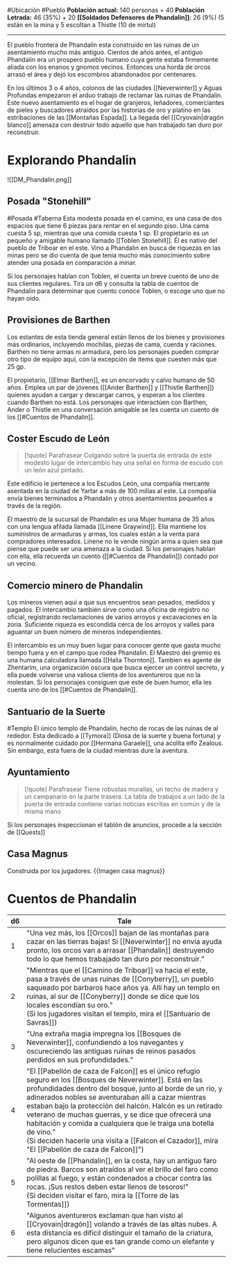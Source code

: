 #Ubicación #Pueblo
**Población actual:** 140 personas + 40
**Población Letrada:** 46 (35%) + 20 
**[[Soldados Defensores de Phandalin]]:** 26 (9%) (5 están en la mina y 5 escoltan a Thistle (10 de mirtul)
***
El pueblo frontera de Phandalin esta construido en las ruinas de un asentamiento mucho más antiguo. Cientos de años antes, el antiguo Phandalin era un prospero pueblo humano cuya gente estaba firmemente aliada con los enanos y gnomos vecinos. Entonces una horda de orcos arrasó el área y dejó los escombros abandonados por centenares.

En los últimos 3 o 4 años, colonos de las ciudades [[Neverwinter]] y Aguas Profundas empezaron el arduo trabajo de reclamar las ruinas de Phandalin. Este nuevo asentamiento es el hogar de granjeros, leñadores, comerciantes de pieles y buscadores atraídos por las historias de oro y platino en las estribaciones de las [[Montañas Espada]].
La llegada del [[Cryovain|dragón blanco]] amenaza con destruir todo aquello que han trabajado tan duro por reconstruir.
# Explorando Phandalin
![[DM_Phandalin.png]]
## Posada "Stonehill"
#Posada #Taberna 
Esta modesta posada en el camino, es una casa de dos espacios que tiene 6 piezas para rentar en el segundo piso. Una cama cuesta 5 sp, mientras que una comida cuesta 1 sp. El propietario es un pequeño y amigable humano llamado [[Toblen Stonehill]]. Él es nativo del pueblo de Triboar en el este. Vino a Phandalin en busca de riquezas en las minas pero se dio cuenta de que tenia mucho más conocimiento sobre atender una posada en comparación a minar. 

Si los personajes hablan con Toblen, el cuenta un breve cuento de uno de sus clientes regulares. Tira un d6 y consulta la tabla de cuentos de Phandalin para determinar que cuento conoce Toblen, o escoge uno que no hayan oído. 
## Provisiones de Barthen
Los estantes de esta tienda general están llenos de los bienes y provisiones más ordinarios, incluyendo mochilas, piezas de cama, cuerda y raciones. Barthen no tiene armas ni armadura, pero los personajes pueden comprar otro tipo de equipo aquí, con la excepción de items que cuesten más que 25 gp. 

El propietario, [[Elmar Barthen]], es un encorvado y calvo humano de 50 años. Emplea un par de jóvenes ([[Ander Barthen]] y [[Thistle Barthen]]) quienes ayudan a cargar y descargar carros, y esperan a los clientes cuando Barthen no está. Los personajes que interactúen con Barthen, Ander o Thistle en una conversación amigable se les cuenta un cuento de los [[#Cuentos de Phandalin]].
## Coster Escudo de León
>[!quote] Parafrasear
>Colgando sobre la puerta de entrada de este modesto lugar de intercambio hay una señal en forma de escudo con un león azul pintado.

Este edificio le pertenece a los Escudos León, una compañía mercante asentada en la ciudad de Yartar a más de 100 millas al este. La compañía envía bienes terminados a Phandalin y otros asentamientos pequeños a través de la región.

El maestro de la sucursal de Phandalin es una Mujer humana de 35 años con una lengua afilada llamada [[Linene Graywind]]. Ella mantiene los suministros de armaduras y armas, los cuales están a la venta para compradores interesados. Linene no le vende ningún arma a quien sea que piense que puede ser una amenaza a la ciudad. Si los personajes hablan con ella, ella recuerda un cuento ([[#Cuentos de Phandalin]]) contado por un vecino.
## Comercio minero de Phandalin
Los mineros vienen aquí a que sus encuentros sean pesados, medidos y pagados. El intercambio también sirve como una oficina de registro no oficial, registrando reclamaciones de varios arroyos y excavaciones en la zona. Suficiente riqueza es escondida cerca de los arroyos y valles para aguantar un buen número de mineros independientes.

El intercambio es un muy buen lugar para conocer gente que gasta mucho tiempo fuera y en el campo que rodea Phandalin. El Maestro del gremio es una humana calculadora llamada [[Halia Thornton]]. Tambien es agente de Zhentarim, una organización oscura que busca ejercer un control secreto, y ella puede volverse una valiosa clienta de los aventureros que no la molestan. Si los personajes consiguen que este de buen humor, ella les cuenta uno de los [[#Cuentos de Phandalin]].
## Santuario de la Suerte
#Templo 
El único templo de Phandalin, hecho de rocas de las ruinas de al rededor. Esta dedicado a [[Tymora]] (Diosa de la suerte y buena fortuna) y es normalmente cuidado por [[Hermana Garaele]], una acolita elfo Zealous. Sin embargo, esta fuera de la ciudad mientras dure la aventura. 
## Ayuntamiento
>[!quote] Parafrasear
>Tiene robustas murallas, un techo de madera y un campanario en la parte trasera. La tabla de trabajos a un lado de la puerta de entrada contiene varias noticias escritas en común y de la misma mano

Si los personajes inspeccionan el tablón de anuncios, procede a la sección de [[Quests]]
## Casa Magnus
Construida por los jugadores.
{{Imagen casa magnus}}
# Cuentos de Phandalin
| d6  | Tale                                                                                                                                                                                                                                                                                                                                                                                                                                                                                                                            |
| --- | ------------------------------------------------------------------------------------------------------------------------------------------------------------------------------------------------------------------------------------------------------------------------------------------------------------------------------------------------------------------------------------------------------------------------------------------------------------------------------------------------------------------------------- |
| 1   | "Una vez más, los [[Orcos]] bajan de las montañas para cazar en las tierras bajas! Si [[Neverwinter]] no envía ayuda pronto, los orcos van a arrasar [[Phandalin]] destruyendo todo lo que hemos trabajado tan duro por reconstruir."                                                                                                                                                                                                                                                                                           |
| 2   | "Mientras que el [[Camino de Triboar]] va hacia el este, pasa a través de unas ruinas de [[Conyberry]], un pueblo saqueado por barbaros hace años ya. Allí hay un templo en ruinas, al sur de [[Conyberry]] donde se dice que los locales escondían su oro."<br>(Si los jugadores visitan el templo, mira el [[Santuario de Savras]])                                                                                                                                                                                           |
| 3   | "Una extraña magia impregna los [[Bosques de Neverwinter]], confundiendo a los navegantes y oscureciendo las antiguas ruinas de reinos pasados perdidos en sus profundidades."                                                                                                                                                                                                                                                                                                                                                  |
| 4   | "El [[Pabellón de caza de Falcon]] es el único refugio seguro en los [[Bosques de Neverwinter]]. Está en las profundidades dentro del bosque, junto al borde de un río, y adinerados nobles se aventuraban allí a cazar mientras estaban bajo la protección del halcón. Halcón es un retirado veterano de muchas guerras, y se dice que ofrecerá una habitación y comida a cualquiera que le traiga una botella de vino." <br>(Si deciden hacerle una visita a [[Falcon el Cazador]], mira "El [[Pabellón de caza de Falcon]]") |
| 5   | "Al oeste de [[Phandalin]], en la costa, hay un antiguo faro de piedra. Barcos son atraídos al ver el brillo del faro como polillas al fuego, y están condenados a chocar contra las rocas. ¡Sus restos deben estar llenos de tesoros!"<br>(Si deciden visitar el faro, mira la [[Torre de las Tormentas]])<br>                                                                                                                                                                                                                 |
| 6   | "Algunos aventureros exclaman que han visto al [[Cryovain\|dragón]] volando a través de las altas nubes. A esta distancia es difícil distinguir el tamaño de la criatura, pero algunos dicen que es tan grande como un elefante y tiene relucientes escamas"                                                                                                                                                                                                                                                                    |
